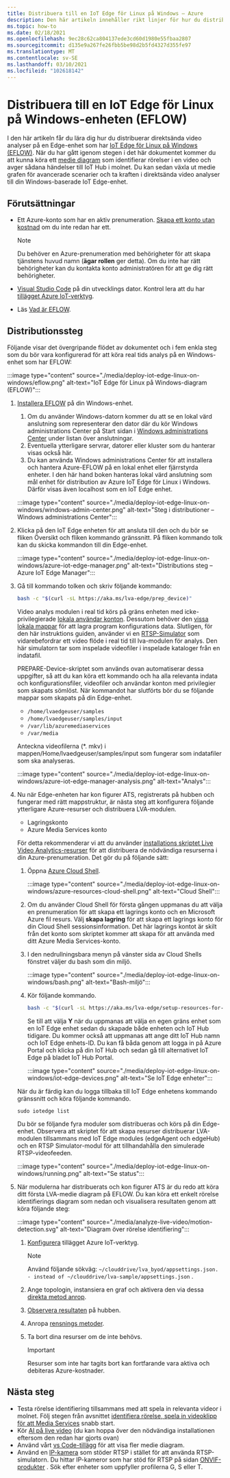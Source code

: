 ```yaml
---
title: Distribuera till en IoT Edge för Linux på Windows – Azure
description: Den här artikeln innehåller rikt linjer för hur du distribuerar till en IoT Edge för Linux på Windows-enheter.
ms.topic: how-to
ms.date: 02/18/2021
ms.openlocfilehash: 9ec28c62ca804137ede3cd60d1980e55fbaa2807
ms.sourcegitcommit: d135e9a267fe26fbb5be98d2b5fd4327d355fe97
ms.translationtype: MT
ms.contentlocale: sv-SE
ms.lasthandoff: 03/10/2021
ms.locfileid: "102618142"
---
```

# <a name="deploy-to-an-iot-edge-for-linux-on-windows-eflow-device"></a>Distribuera till en IoT Edge för Linux på Windows-enheten (EFLOW)

I den här artikeln får du lära dig hur du distribuerar direktsända video analyser på en Edge-enhet som har [IoT Edge för Linux på Windows (EFLOW)](https://docs.microsoft.com/azure/iot-edge/iot-edge-for-linux-on-windows). När du har gått igenom stegen i det här dokumentet kommer du att kunna köra ett [medie diagram](media-graph-concept.md) som identifierar rörelser i en video och avger sådana händelser till IoT Hub i molnet. Du kan sedan växla ut medie grafen för avancerade scenarier och ta kraften i direktsända video analyser till din Windows-baserade IoT Edge-enhet.

## <a name="prerequisites"></a>Förutsättningar 

* Ett Azure-konto som har en aktiv prenumeration. [Skapa ett konto utan kostnad](https://azure.microsoft.com/free/?WT.mc_id=A261C142F) om du inte redan har ett.

    > [!NOTE]
    > Du behöver en Azure-prenumeration med behörigheter för att skapa tjänstens huvud namn (**ägar rollen** ger detta). Om du inte har rätt behörigheter kan du kontakta konto administratören för att ge dig rätt behörigheter.
* [Visual Studio Code](https://code.visualstudio.com/) på din utvecklings dator. Kontrol lera att du har [tillägget Azure IoT-verktyg](https://marketplace.visualstudio.com/items?itemName=vsciot-vscode.azure-iot-tools).
* Läs [Vad är EFLOW](https://aka.ms/AzEFLOW-docs).

## <a name="deployment-steps"></a>Distributionssteg

Följande visar det övergripande flödet av dokumentet och i fem enkla steg som du bör vara konfigurerad för att köra real tids analys på en Windows-enhet som har EFLOW:

:::image type="content" source="./media/deploy-iot-edge-linux-on-windows/eflow.png" alt-text="IoT Edge för Linux på Windows-diagram (EFLOW)":::

1. [Installera EFLOW](https://aka.ms/AzEFLOW-install) på din Windows-enhet. 

    1. Om du använder Windows-datorn kommer du att se en lokal värd anslutning som representerar den dator där du kör Windows administrations Center på Start sidan i [Windows administrations Center](https://docs.microsoft.com/windows-server/manage/windows-admin-center/overview) under listan över anslutningar. 
    1. Eventuella ytterligare servrar, datorer eller kluster som du hanterar visas också här.
    1. Du kan använda Windows administrations Center för att installera och hantera Azure-EFLOW på en lokal enhet eller fjärrstyrda enheter. I den här hand boken hanteras lokal värd anslutning som mål enhet för distribution av Azure IoT Edge för Linux i Windows. Därför visas även localhost som en IoT Edge enhet.

    :::image type="content" source="./media/deploy-iot-edge-linux-on-windows/windows-admin-center.png" alt-text="Steg i distributioner – Windows administrations Center":::
1. Klicka på den IoT Edge enheten för att ansluta till den och du bör se fliken Översikt och fliken kommando gränssnitt. På fliken kommando tolk kan du skicka kommandon till din Edge-enhet.
 
    :::image type="content" source="./media/deploy-iot-edge-linux-on-windows/azure-iot-edge-manager.png" alt-text="Distributions steg – Azure IoT Edge Manager":::
1. Gå till kommando tolken och skriv följande kommando:
    
    ```bash
    bash -c "$(curl -sL https://aka.ms/lva-edge/prep_device)"
    ```

    Video analys modulen i real tid körs på gräns enheten med icke-privilegierade [lokala användar konton](deploy-iot-edge-device.md#create-and-use-local-user-account-for-deployment). Dessutom behöver den [vissa lokala mappar](deploy-iot-edge-device.md#granting-permissions-to-device-storage) för att lagra program konfigurations data. Slutligen, för den här instruktions guiden, använder vi en [RTSP-Simulator](https://github.com/Azure/live-video-analytics/tree/master/utilities/rtspsim-live555) som vidarebefordrar ett video flöde i real tid till lva-modulen för analys. Den här simulatorn tar som inspelade videofiler i inspelade kataloger från en indatafil. 
    
    PREPARE-Device-skriptet som används ovan automatiserar dessa uppgifter, så att du kan köra ett kommando och ha alla relevanta indata och konfigurationsfiler, videofiler och användar konton med privilegier som skapats sömlöst. När kommandot har slutförts bör du se följande mappar som skapats på din Edge-enhet. 
    
    * `/home/lvaedgeuser/samples`
    * `/home/lvaedgeuser/samples/input`
    * `/var/lib/azuremediaservices`
    * `/var/media`
    
    Anteckna videofilerna (*. mkv) i mappen/Home/lvaedgeuser/samples/input som fungerar som indatafiler som ska analyseras. 
    
    :::image type="content" source="./media/deploy-iot-edge-linux-on-windows/azure-iot-edge-manager-analysis.png" alt-text="Analys":::
1. Nu när Edge-enheten har kon figurer ATS, registrerats på hubben och fungerar med rätt mappstruktur, är nästa steg att konfigurera följande ytterligare Azure-resurser och distribuera LVA-modulen. 

    * Lagringskonto
    * Azure Media Services konto

    För detta rekommenderar vi att du använder [installations skriptet Live Video Analytics-resurser](https://github.com/Azure/live-video-analytics/tree/master/edge/setup) för att distribuera de nödvändiga resurserna i din Azure-prenumeration. Det gör du på följande sätt:

    1. Öppna [Azure Cloud Shell](https://ms.portal.azure.com/#cloudshell/).

        :::image type="content" source="./media/deploy-iot-edge-linux-on-windows/azure-resources-cloud-shell.png" alt-text="Cloud Shell":::
    1. Om du använder Cloud Shell för första gången uppmanas du att välja en prenumeration för att skapa ett lagrings konto och en Microsoft Azure fil resurs. Välj **skapa lagring** för att skapa ett lagrings konto för din Cloud Shell sessionsinformation. Det här lagrings kontot är skilt från det konto som skriptet kommer att skapa för att använda med ditt Azure Media Services-konto.
    1. I den nedrullningsbara menyn på vänster sida av Cloud Shells fönstret väljer du bash som din miljö.

        :::image type="content" source="./media/deploy-iot-edge-linux-on-windows/bash.png" alt-text="Bash-miljö":::
    1. Kör följande kommando.

        ```bash
        bash -c "$(curl -sL https://aka.ms/lva-edge/setup-resources-for-samples)"
        ```
        
        Se till att välja **Y** när du uppmanas att välja en egen gräns enhet som en IoT Edge enhet sedan du skapade både enheten och IoT Hub tidigare. Du kommer också att uppmanas att ange ditt IoT Hub namn och IoT Edge enhets-ID. Du kan få båda genom att logga in på Azure Portal och klicka på din IoT Hub och sedan gå till alternativet IoT Edge på bladet IoT Hub Portal.

        :::image type="content" source="./media/deploy-iot-edge-linux-on-windows/iot-edge-devices.png" alt-text="Se IoT Edge enheter":::

    När du är färdig kan du logga tillbaka till IoT Edge enhetens kommando gränssnitt och köra följande kommando.
    
    `sudo iotedge list`
    
    Du bör se följande fyra moduler som distribueras och körs på din Edge-enhet. Observera att skriptet för att skapa resurser distribuerar LVA-modulen tillsammans med IoT Edge modules (edgeAgent och edgeHub) och en RTSP Simulator-modul för att tillhandahålla den simulerade RTSP-videofeeden.
    
    :::image type="content" source="./media/deploy-iot-edge-linux-on-windows/running.png" alt-text="Se status":::
1. När modulerna har distribuerats och kon figurer ATS är du redo att köra ditt första LVA-medie diagram på EFLOW. Du kan köra ett enkelt rörelse identifierings diagram som nedan och visualisera resultaten genom att köra följande steg:

    :::image type="content" source="./media/analyze-live-video/motion-detection.svg" alt-text="Diagram över rörelse identifiering":::

    1. [Konfigurera](get-started-detect-motion-emit-events-quickstart.md#configure-the-azure-iot-tools-extension) tillägget Azure IoT-verktyg.
    
        > [!Note]
        > Använd följande sökväg: `~/clouddrive/lva_byod/appsettings.json. - instead of ~/clouddrive/lva-sample/appsettings.json` .
    1. Ange topologin, instansiera en graf och aktivera den via dessa [direkta metod anrop](get-started-detect-motion-emit-events-quickstart.md#use-direct-method-calls).
    1. [Observera resultaten](get-started-detect-motion-emit-events-quickstart.md#observe-results) på hubben.
    1. Anropa [rensnings metoder](get-started-detect-motion-emit-events-quickstart.md#invoke-graphinstancedeactivate).
    1. Ta bort dina resurser om de inte behövs.

        > [!IMPORTANT]
        > Resurser som inte har tagits bort kan fortfarande vara aktiva och debiteras Azure-kostnader.
    
## <a name="next-steps"></a>Nästa steg

* Testa rörelse identifiering tillsammans med att spela in relevanta videor i molnet. Följ stegen från avsnittet [identifiera rörelse, spela in videoklipp för att Media Services](detect-motion-record-video-clips-media-services-quickstart.md#review-the-sample-video) snabb start.
* Kör [AI på live video](use-your-model-quickstart.md#overview) (du kan hoppa över den nödvändiga installationen eftersom den redan har gjorts ovan)
* Använd vårt [vs Code-tillägg](https://marketplace.visualstudio.com/items?itemName=ms-azuretools.live-video-analytics-edge) för att visa fler medie diagram.
* Använd en [IP-kamera](https://en.wikipedia.org/wiki/IP_camera)  som stöder RTSP i stället för att använda RTSP-simulatorn. Du hittar IP-kameror som har stöd för RTSP på sidan [ONVIF-produkter](https://www.onvif.org/conformant-products/) . Sök efter enheter som uppfyller profilerna G, S eller T.

